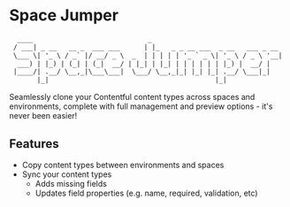 # Space Jumper

```txt
  ____                             _
 / ___| _ __   __ _  ___ ___      | |_   _ _ __ ___  _ __   ___ _ __
 \___ \| '_ \ / _` |/ __/ _ \  _  | | | | | '_ ` _ \| '_ \ / _ \ '__|
  ___) | |_) | (_| | (_|  __/ | |_| | |_| | | | | | | |_) |  __/ |
 |____/| .__/ \__,_|\___\___|  \___/ \__,_|_| |_| |_| .__/ \___|_|
       |_|                                          |_|
```

Seamlessly clone your Contentful content types across spaces and environments, complete with full management and preview options - it's never been easier!

## Features

- Copy content types between environments and spaces
- Sync your content types
  - Adds missing fields
  - Updates field properties (e.g. name, required, validation, etc)
